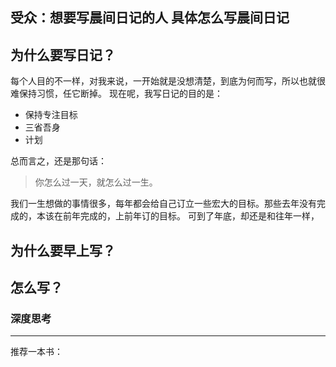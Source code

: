 受众：想要写晨间日记的人
具体怎么写晨间日记
---
## 为什么要写日记？
每个人目的不一样，对我来说，一开始就是没想清楚，到底为何而写，所以也就很难保持习惯，任它断掉。
现在呢，我写日记的目的是：
* 保持专注目标
* 三省吾身
* 计划

总而言之，还是那句话：
>你怎么过一天，就怎么过一生。

我们一生想做的事情很多，每年都会给自己订立一些宏大的目标。那些去年没有完成的，本该在前年完成的，上前年订的目标。
可到了年底，却还是和往年一样，

## 为什么要早上写？

## 怎么写？
### 深度思考

---
推荐一本书：

